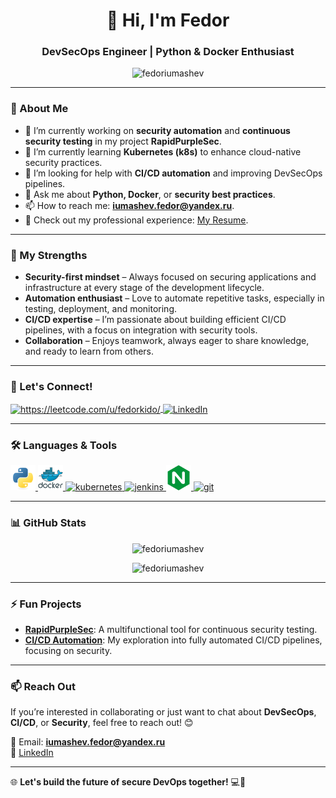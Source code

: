 <h1 align="center">👋 Hi, I'm Fedor</h1>
<h3 align="center">DevSecOps Engineer | Python & Docker Enthusiast</h3>

<p align="center">
  <img src="https://komarev.com/ghpvc/?username=fedoriumashev&label=Profile%20views&color=0e75b6&style=flat" alt="fedoriumashev" />
</p>

---

### 🚀 About Me

- 🔭 I’m currently working on **security automation** and **continuous security testing** in my project **RapidPurpleSec**.
- 🌱 I’m currently learning **Kubernetes (k8s)** to enhance cloud-native security practices.
- 🤝 I’m looking for help with **CI/CD automation** and improving DevSecOps pipelines.
- 💬 Ask me about **Python, Docker**, or **security best practices**.
- 📫 How to reach me: **iumashev.fedor@yandex.ru**.
- 📄 Check out my professional experience: [My Resume](https://hh.ru/resume/913ebdf8ff0e76e99c0039ed1f67764c304f63).

---

### 🌟 My Strengths

- **Security-first mindset** – Always focused on securing applications and infrastructure at every stage of the development lifecycle.
- **Automation enthusiast** – Love to automate repetitive tasks, especially in testing, deployment, and monitoring.
- **CI/CD expertise** – I’m passionate about building efficient CI/CD pipelines, with a focus on integration with security tools.
- **Collaboration** – Enjoys teamwork, always eager to share knowledge, and ready to learn from others.

---

### 💬 Let's Connect!

<p align="left">
  <a href="https://www.leetcode.com/https://leetcode.com/u/fedorkido/" target="blank">
    <img align="center" src="https://raw.githubusercontent.com/rahuldkjain/github-profile-readme-generator/master/src/images/icons/Social/leet-code.svg" alt="https://leetcode.com/u/fedorkido/" height="30" width="40" />
  </a>
  <a href="https://www.linkedin.com/in/fedoriumashev/" target="blank">
    <img align="center" src="https://upload.wikimedia.org/wikipedia/commons/thumb/8/81/LinkedIn_icon.svg/1200px-LinkedIn_icon.svg.png" alt="LinkedIn" height="30" width="30" />
  </a>
</p>

---

### 🛠️ Languages & Tools

<p align="left"> 
  <a href="https://www.python.org" target="_blank" rel="noreferrer">
    <img src="https://raw.githubusercontent.com/devicons/devicon/master/icons/python/python-original.svg" alt="python" width="40" height="40"/>
  </a> 
  <a href="https://www.docker.com/" target="_blank" rel="noreferrer">
    <img src="https://raw.githubusercontent.com/devicons/devicon/master/icons/docker/docker-original-wordmark.svg" alt="docker" width="40" height="40"/>
  </a> 
  <a href="https://www.kubernetes.io" target="_blank" rel="noreferrer">
    <img src="https://www.vectorlogo.zone/logos/kubernetes/kubernetes-icon.svg" alt="kubernetes" width="40" height="40"/>
  </a> 
  <a href="https://www.jenkins.io" target="_blank" rel="noreferrer">
    <img src="https://www.vectorlogo.zone/logos/jenkins/jenkins-icon.svg" alt="jenkins" width="40" height="40"/>
  </a> 
  <a href="https://www.nginx.com" target="_blank" rel="noreferrer">
    <img src="https://raw.githubusercontent.com/devicons/devicon/master/icons/nginx/nginx-original.svg" alt="nginx" width="40" height="40"/>
  </a> 
  <a href="https://www.git-scm.com/" target="_blank" rel="noreferrer">
    <img src="https://www.vectorlogo.zone/logos/git-scm/git-scm-icon.svg" alt="git" width="40" height="40"/>
  </a>
</p>

---

### 📊 GitHub Stats

<p align="center">
  <img src="https://github-readme-stats.vercel.app/api?username=fedoriumashev&show_icons=true&count_private=true&theme=dark&hide=prs&locale=en" alt="fedoriumashev" />
</p>

<p align="center">
  <img src="https://github-readme-streak-stats.herokuapp.com/?user=fedoriumashev&theme=dark" alt="fedoriumashev" />
</p>

---

### ⚡ Fun Projects

- **[RapidPurpleSec](https://github.com/FedorIumashev/RapidPurpleSec)**: A multifunctional tool for continuous security testing.
- **[CI/CD Automation](https://github.com/FedorIumashev/CI-CD-Automation)**: My exploration into fully automated CI/CD pipelines, focusing on security.

---

### 📫 Reach Out

If you’re interested in collaborating or just want to chat about **DevSecOps**, **CI/CD**, or **Security**, feel free to reach out! 😊

📧 Email: **iumashev.fedor@yandex.ru**  
🔗 [LinkedIn](https://www.linkedin.com/in/fedoriumashev/)

---

🌐 **Let's build the future of secure DevOps together!** 💻🔐
